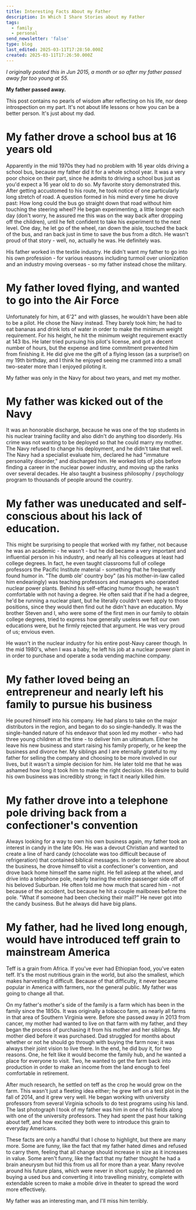 ```yaml
---
title: Interesting Facts About my Father
description: In Which I Share Stories about my Father
tags:
  - family
  - personal
send_newsletter: 'false'
type: blog
last_edited: 2025-03-11T17:28:50.000Z
created: 2025-03-11T17:26:50.000Z
---
```

_I originally posted this in Jun 2015, a month or so after my father passed away far too young at 55._
  
**My father passed away.**

This post contains no pearls of wisdom after reflecting on his life, nor deep introspection on my part. It's not about life lessons or how you can be a better person. It's just about my dad.

# My father drove a school bus at 16 years old

Apparently in the mid 1970s they had no problem with 16 year olds driving a school bus, because my father did it for a whole school year. It was a very poor choice on their part, since he admits to driving a school bus just as you'd expect a 16 year old to do so. My favorite story demonstrated this. After getting accustomed to his route, he took notice of one particularly long stretch of road. A question formed in his mind every time he drove past: How long could the bus go straight down that road without him touching the steering wheel? He began experimenting, a little longer each day (don't worry, he assured me this was on the way back after dropping off the children), until he felt confident to take his experiment to the next level. One day, he let go of the wheel, ran down the aisle, touched the back of the bus, and ran back just in time to save the bus from a ditch. He wasn't proud of that story - well, no, actually he was. He definitely was.

His father worked in the textile industry. He didn't want my father to go into his own profession - for various reasons including turmoil over unionization and an industry moving overseas - so my father instead chose the military.


# My father loved flying, and wanted to go into the Air Force

Unfortunately for him, at 6'2" and with glasses, he wouldn't have been able to be a pilot. He chose the Navy instead. They barely took him; he had to eat bananas and drink lots of water in order to make the minimum weight requirement. For his height, he hit the minimum weight requirement exactly at 143 lbs. He later tried pursuing his pilot's license, and got a decent number of hours, but the expense and time commitment prevented him from finishing it. He did give me the gift of a flying lesson (as a surprise!) on my 19th birthday, and I think he enjoyed seeing me crammed into a small two-seater more than I enjoyed piloting it.

My father was only in the Navy for about two years, and met my mother.

# My father was kicked out of the Navy


It was an honorable discharge, because he was one of the top students in his nuclear training facility and also didn't do anything too disorderly. His crime was not wanting to be deployed so that he could marry my mother. The Navy refused to change his deployment, and he didn't take that well. The Navy had a specialist evaluate him, declared he had "immature personality disorder," and discharged him. He worked lots of jobs before finding a career in the nuclear power industry, and moving up the ranks over several decades. He also taught a business philosophy / psychology program to thousands of people around the country.

# My father was uneducated and self-conscious about his lack of education.


This might be surprising to people that worked with my father, not because he was an academic - he wasn’t - but he did became a very important and influential person in his industry, and nearly all his colleagues at least had college degrees. In fact, he even taught classrooms full of college professors the Pacific Institute material - something that he frequently found humor in. "The dumb ole' country boy" (as his mother-in-law called him endearingly) was teaching professors and managers who operated nuclear power plants. Behind his self-effacing humor though, he wasn't comfortable with not having a degree. He often said that if he had a degree, he'd be running a nuclear plant, but he literally couldn't even apply to those positions, since they would then find out he didn't have an education. My brother Steven and I, who were some of the first men in our family to obtain college degrees, tried to express how generally useless we felt our own educations were, but he firmly rejected that argument. He was very proud of us; envious even.

He wasn't in the nuclear industry for his entire post-Navy career though. In the mid 1980's, when I was a baby, he left his job at a nuclear power plant in in order to purchase and operate a soda vending machine company.

# My father loved being an entrepreneur and nearly left his family to pursue his business

  

He poured himself into his company. He had plans to take on the major distributors in the region, and began to do so single-handedly. It was the single-handed nature of his endeavor that soon led my mother - who had three young children at the time - to deliver him an ultimatum. Either he leave his new business and start raising his family properly, or he keep the business and divorce her. My siblings and I are eternally grateful to my father for selling the company and choosing to be more involved in our lives, but it wasn't a simple decision for him. He later told me that he was ashamed how long it took him to make the right decision. His desire to build his own business was incredibly strong; in fact it nearly killed him.

  
  
# My father drove into a telephone pole driving back from a confectioner's convention

  
Always looking for a way to own his own business again, my father took an interest in candy in the late 90s. He was a devout Christian and wanted to create a line of hard candy (chocolate was too difficult because of refrigeration) that contained biblical messages. In order to learn more about the business, he drove himself to visit a confectioner's convention, and drove back home himself the same night. He fell asleep at the wheel, and drive into a telephone pole, nearly tearing the entire passenger side off of his beloved Suburban. He often told me how much that scared him - not because of the accident, but because he hit a couple mailboxes before the pole. "What if someone had been checking their mail?" He never got into the candy business. But he always did have big plans.

# My father, had he lived long enough, would have introduced teff grain to mainstream America


Teff is a grain from Africa. If you've ever had Ethiopian food, you've eaten teff. It's the most nutritious grain in the world, but also the smallest, which makes harvesting it difficult. Because of that difficulty, it never became popular in America with farmers, nor the general public. My father was going to change all that.

On my father's mother's side of the family is a farm which has been in the family since the 1850s. It was originally a tobacco farm, as nearly all farms in that area of Southern Virginia were. Before she passed away in 2013 from cancer, my mother had wanted to live on that farm with my father, and they began the process of purchasing it from his mother and her siblings. My mother died before it was purchased. Dad struggled for months about whether or not he should go through with buying the farm now; it was always their joint vision to live there. In the end, he did buy it, for two reasons. One, he felt like it would become the family hub, and he wanted a place for everyone to visit. Two, he wanted to get the farm back into production in order to make an income from the land enough to feel comfortable in retirement.

After much research, he settled on teff as the crop he would grow on the farm. This wasn't just a fleeting idea either; he grew teff on a test plot in the fall of 2014, and it grew very well. He began working with university professors from several Virginia schools to do test programs using his land. The last photograph I took of my father was him in one of his fields along with one of the university professors. They had spent the past hour talking about teff, and how excited they both were to introduce this grain to everyday Americans.

These facts are only a handful that I chose to highlight, but there are many more. Some are funny, like the fact that my father hated dimes and refused to carry them, feeling that all change should increase in size as it increases in value. Some aren't funny, like the fact that my father thought he had a brain aneurysm but hid this from us all for more than a year. Many revolve around his future plans, which were never in short supply; he planned on buying a used bus and converting it into travelling ministry, complete with extendable screen to make a mobile drive in theater to spread the word more effectively.

My father was an interesting man, and I'll miss him terribly.

